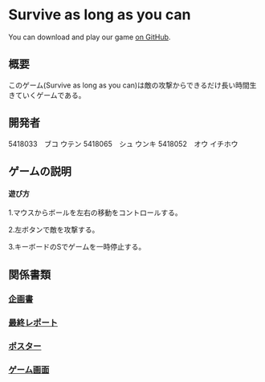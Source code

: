 # Survive as long as you can

You can download and play our game [on GitHub](https://github.com/5418052ou/Game).

## 概要

このゲーム(Survive as long as you can)は敵の攻撃からできるだけ長い時間生きていくゲームである。

## 開発者

5418033　ブコ ウテン
5418065　シュ ウンキ
5418052　オウ イチホウ

## ゲームの説明

#### 遊び方

1.マウスからボールを左右の移動をコントロールする。

2.左ボタンで敵を攻撃する。

3.キーボードのSでゲームを一時停止する。

## 関係書類

###  [企画書](https://github.com/5418065shuunki/shuunki.github.io/blob/master/dc1_2020_08.pdf)
###  [最終レポート]()
###  [ポスター](https://github.com/5418065shuunki/shuunki.github.io/blob/master/%E3%83%9D%E3%82%B9%E3%82%BF%E3%83%BC.png)
###  [ゲーム画面](https://github.com/5418065shuunki/shuunki.github.io/blob/master/%E3%83%9D%E3%82%B9%E3%82%BF%E3%83%BC2.PNG)
